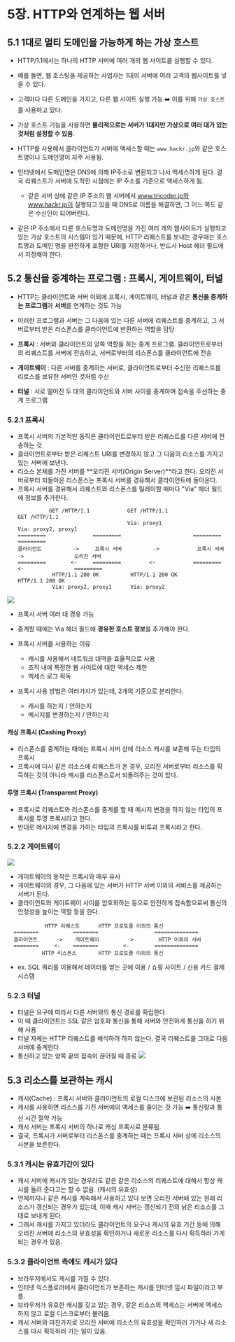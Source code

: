 # 5장. HTTP와 연계하는 웹 서버
## 5.1 1대로 멀티 도메인을 가능하게 하는 가상 호스트
- HTTP/1.1에서는 하나의 HTTP 서버에 여러 개의 웹 사이트를 실행할 수 있다.
- 예를 들면, 웹 호스팅을 제공하는 사업자는 1대의 서버에 여러 고객의 웹사이트를 넣을 수 있다.
- 고객마다 다른 도메인을 가지고, 다른 웹 사이트 실행 가능
➡️ 이를 위해 `가상 호스트`를 사용하고 있다.

- 가상 호스트 기능을 사용하면 **물리적으로는 서버가 1대지만 가상으로 여러 대가 있는 것처럼 설정할 수 있음**.
- HTTP를 사용해서 클라이언트가 서버에 액세스할 때는 `www.hackr.jp`와 같은 호스트명이나 도메인명이 자주 사용됨.
- 인터넷에서 도메인명은 DNS에 의해 IP주소로 변환되고 나서 액세스하게 된다. 결국 리퀘스트가 서버에 도착한 시점에는 IP 주소를 기준으로 액세스하게 됨.
  - 같은 서버 상에 같은 IP 주소의 웹 서버에서 www.tricoder.jp와 www.hackr.jp이 실행되고 있을 때 DNS로 이름을 해결하면, 그 어느 쪽도 같은 수신인이 되어버린다.
  

- 같은 IP 주소에서 다른 호스트명과 도메인명을 가진 여러 개의 웹사이트가 실행되고 있는 가상 호스트의 시스템이 있기 때문에, HTTP 리퀘스트를 보내는 경우에는 호스트명과 도메인 명을 완전하게 포함한 URI를 지정하거나, 반드시 Host 헤더 필드에서 지정해야 한다.

## 5.2 통신을 중계하는 프로그램 : 프록시, 게이트웨이, 터널

- HTTP는 클라이언트와 서버 이외에 프록시, 게이트웨이, 터널과 같은 **통신을 중계하는 프로그램**과 **서버**를 연계하는 것도 가능
- 이러한 프로그램과 서버는 그 다음에 있는 다른 서버에 리퀘스트를 중계하고, 그 서버로부터 받은 리스폰스를 클라이언트에 반환하는 역할을 담당

- **프록시** : 서버와 클라이언트의 양쪽 역할을 하는 중계 프로그램. 클라이언트로부터의 리퀘스트를 서버에 전송하고, 서버로부터의 리스폰스를 클라이언트에 전송
- **게이트웨이** : 다른 서버를 중계하는 서버로, 클라이언트로부터 수신한 리퀘스트를 리로스를 보유한 서버인 것처럼 수신
- **터널** : 서로 떨어진 두 대의 클라이언트와 서버 사이를 중계하며 접속을 주선하는 중계 프로그램


### 5.2.1 프록시
- 프록시 서버의 기본적인 동작은 클라이언트로부터 받은 리퀘스트를 다른 서버에 전송하는 것
- 클라이언트로부터 받은 리퀘스트 URI를 변경하지 않고 그 다음의 리소스를 가지고 있는 서버에 보낸다.
- 리소스 본체를 가진 서버를 **오리진 서버(Origin Server)**라고 한다. 오리진 서버로부터 되돌아온 리스폰스는 프록시 서버를 경유해서 클라이언트에 돌아온다.
- 프록시 서버를 경유해서 리퀘스트와 리스폰스를 릴레이할 때마다 "Via" 헤더 필드에 정보를 추가한다.
  ```
            GET /HTTP/1.1            GET /HTTP/1.1                      GET /HTTP/1.1 
                                     Via: proxy1                        Via: proxy2, proxy1 
  =========               =========                       =========                              =========
  클라이언트          ->     프록시 서버          ->            프록시 서버             ->                오리진 서버
  =========        <-     =========         <-            =========            <-                =========
             HTTP/1.1 200 OK          HTTP/1.1 200 OK                   HTTP/1.1 200 OK                    
             Via: proxy2, proxy1      Via: proxy2
  ```               

![](https://miro.medium.com/v2/resize:fit:1400/1*WlAU2gb5opdruAOGxU5gvA.gif)

- 프록시 서버 여러 대 경유 가능
- 중계할 때에는 Via 헤더 필드에 **경유한 호스트 정보**를 추가해야 한다.
- 프록시 서버를 사용하는 이유
  - 캐시를 사용해서 네트워크 대역을 효율적으로 사용
  - 조직 내에 특정한 웹 사이트에 대한 액세스 제한
  - 액세스 로그 획독

- 프록시 사용 방법은 여러가지가 있는데, 2개의 기준으로 분리한다.
  - 캐시를 하는지 / 안하는지
  - 메시지를 변경하는지 / 안하는지

#### 캐싱 프록시 (Cashing Proxy)
- 리스폰스를 중계하는 때에는 프록시 서버 상에 리소스 캐시를 보존해 두는 타입의 프록시
- 프록시에 다시 같은 리소스에 리퀘스트가 온 경우, 오리진 서버로부터 리소스를 획득하는 것이 아니라 캐시를 리스폰스로서 되돌려주는 것이 있다.
#### 투명 프록시 (Transparent Proxy)
- 프록시로 리퀘스트와 리스폰스를 중계를 할 때 메시지 변경을 하지 않는 타입의 프록시를 투명 프록시라고 한다.
- 반대로 메시지에 변경을 가하는 타입의 프록시를 비투과 프록시라고 한다.

### 5.2.2 게이트웨이
![](https://media.geeksforgeeks.org/wp-content/uploads/20240311135539/Introduction-of-Gateways==.gif)
- 게이트웨이의 동작은 프록시와 매우 유사
- 게이트웨이의 경우, 그 다음에 있는 서버가 HTTP 서버 이외의 서비스를 제공하는 서버가 된다.
- 클라이언트와 게이트웨이 사이를 암호화하는 등으로 안전하게 접속함으로써 통신의 안정성을 높이는 역할 등을 한다.

```
            HTTP 리퀘스트      HTTP 프로토콜 이외의 통신      
  ========           ========                  ==============
  클라이언트      ->    게이트웨이         ->        HTTP 이외의 서버 
  ========     <-    ========        <-        ==============
           HTTP 리스폰스       HTTP 프로토콜 이외의 통신                  
  ```

- ex. SQL 쿼리를 이용해서 데이터를 얻는 곳에 이용 / 쇼핑 사이트 / 신용 카드 결제 시스템

### 5.2.3 터널
- 터널은 요구에 따라서 다른 서버와의 통신 경로를 확립한다.
- 이 때 클라이언트는 SSL 같은 암호화 통신을 통해 서버와 안전하게 통신을 하기 위해 사용
- 터널 자체는 HTTP 리퀘스트를 해석하려 하지 않는다. 결국 리퀘스트를 그대로 다음 서버에 중계한다.
- 통신하고 있는 양쪽 끝의 접속이 끊어질 때 종료
![](https://traefik.io/static/c20e9c3c32968cbadf7f0654ab7e5e36/Diagram.jpg)

## 5.3 리소스를 보관하는 캐시 
- 캐시(Cache) : 프록시 서버와 클라이언트의 로컬 디스크에 보관된 리소스의 사본
- 캐시를 사용하면 리소스를 가진 서버에의 액세스를 줄이는 것 가능 ➡️ 통신량과 통신 시간 절약 가능
- 캐시 서버는 프록시 서버의 하나로 캐싱 프록시로 분류됨.
- 결국, 프록시가 서버로부터 리스폰스를 중계하는 때는 프록시 서버 상에 리소스의 사본을 보존한다.

### 5.3.1 캐시는 유효기간이 있다
- 캐시 서버에 캐시가 있는 경우라도 같은 같은 리소스의 리퀘스트에 대해서 항상 캐시를 돌려 준다고는 할 수 없음. (캐시의 유효성)
- 언제까지나 같은 캐시를 계속해서 사용하고 있다 보면 오리진 서버에 있는 원래 리소스가 갱신되는 경우가 있는데, 이때 캐시 서버는 갱신되기 전의 낡은 리소스를 그대로 보내게 된다.
- 그래서 캐시를 가지고 있더라도 클라이언트의 요구나 캐시의 유효 기간 등에 의해 오리진 서버에 리소스의 유효성을 확인하거나 새로운 리소스를 다시 획득하러 가게 되는 경우가 있음.

### 5.3.2 클라이언트 측에도 캐시가 있다
- 브라우저에서도 캐시를 가질 수 있다.
- 인터넷 익스플로러에서 클라이언트가 보존하는 캐시를 인터넷 임시 파일이라고 부름.
- 브라우저가 유효한 캐시를 갖고 있는 경우, 같은 리소스의 액세스는 서버에 액세스하지 않고 로컬 디스크로부터 불러옴.
- 캐시 서버와 마찬가지로 오리진 서버에 리소스의 유효성을 확인하러 가거나 새 리소스를 다시 획득하러 가는 일이 있음.

